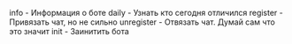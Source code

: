 info - Информация о боте
daily - Узнать кто сегодня отличился
register - Привязать чат, но не сильно
unregister - Отвязать чат. Думай сам что это значит
init - Заинитить бота
